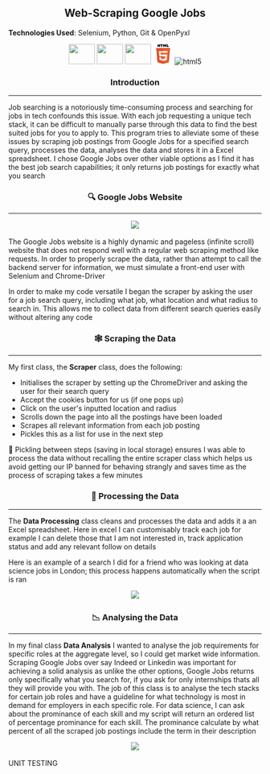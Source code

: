 <h2 align="center">Web-Scraping Google Jobs</h2>

**Technologies Used**: Selenium, Python, Git & OpenPyxl

<div align="center">
	  <img src="https://cdn.jsdelivr.net/gh/devicons/devicon/icons/selenium/selenium-original.svg" height="40" width="52"   />
	  <img src="https://cdn.jsdelivr.net/gh/devicons/devicon/icons/python/python-original-wordmark.svg" height="40" width="52"   />
	    <img src="https://cdn.jsdelivr.net/gh/devicons/devicon/icons/git/git-original.svg" height="40" width="52"  />
	<img src="https://raw.githubusercontent.com/devicons/devicon/master/icons/html5/html5-original-wordmark.svg" alt="html5" width="40" height="40"/>
	<img src="https://github.com/sempostma/office365-icons/blob/master/png/64/excel.png?raw=true" alt="html5" width="40" height="40"/>

<h3 align="center">Introduction</h3>

---

<div align="left">

 Job searching is a notoriously time-consuming process and searching for jobs in tech confounds this issue. With each job requesting a unique tech stack, it can be difficult to manually parse through this data to find the best suited jobs for you to apply to. This program tries to alleviate some of these issues by scraping job postings from Google Jobs for a specified search query, processes the data, analyses the data and stores it in a  Excel spreadsheet. I chose Google Jobs over other viable options as I find it has the best job search capabilities; it only returns job postings for exactly what you search 

<h3 align="center"> 🔍 Google Jobs Website</h3>

---

<p align="center">
  <img src="resources/googlejobs.png" />
</p>

The Google Jobs website is a highly dynamic and pageless (infinite scroll) website that does not respond well with a regular web scraping method like requests. In order to properly scrape the data, rather than attempt to call the backend server for information, we must simulate a front-end user with Selenium and Chrome-Driver

In order to make my code versatile I began the scraper by asking the user for a job search query, including what job, what location and what radius to search in. This allows me to collect data from different search queries easily without altering any code

<h3 align="center">🕸️ Scraping the Data </h3>

---

My first class, the **Scraper** class, does the following:

- Initialises the scraper by setting up the ChromeDriver and asking the user for their search query
- Accept the cookies button for us (if one pops up)
- Click on the user's inputted location and radius
- Scrolls down the page into all the postings have been loaded
- Scrapes all relevant information from each job posting
- Pickles this as a list for use in the next step

🫙 Pickling between steps (saving in local storage) ensures I was able to process the data without recalling the entire scraper class which helps us avoid getting our IP banned for behaving strangly and saves time as the process of scraping takes a few minutes 

<h3 align="center">🚧 Processing the Data </h3>

---

The **Data Processing** class cleans and processes the data and adds it a an Excel spreadsheet. Here in excel I can customisably track each job for example I can delete those that I am not interested in, track application status and add any relevant follow on details

Here is an example of a search I did for a friend who was looking at data science jobs in London; this process happens automatically when the script is ran

<p align="center">
  <img src="resources/excel.png" />
</p>

<h3 align="center"> 📉 Analysing the Data</h3>

---

In my final class **Data Analysis** I wanted to analyse the job requirements for specific roles at the aggregate level, so I could get market wide information. Scraping Google Jobs over say Indeed or Linkedin was important for achieving a solid analysis as unlike the other options, Google Jobs returns only specifically what you search for, if you ask for only internships thats all they will provide you with. The job of this class is to analyse the tech stacks for certain job roles and have a guideline for what technology is most in demand for employers in each specific role. For data science, I can ask about the prominance of each skill and my script will return an ordered list of percentage prominance for each skill. The prominance calculate by what percent of all the scraped job postings include the term in their description 

<p align="center">
  <img src="resources/percentages.png" />
</p>

UNIT TESTING 